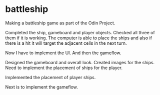 # battleship
Making a battleship game as part of the Odin Project.

Completed the ship, gameboard and player objects.
Checked all three of them if it is working.
The computer is able to place the ships and also if there is a hit it will target the adjacent cells in the next turn.

Now I have to implement the UI. And then the gameflow.

Designed the gameboard and overall look. Created images for the ships.
Need to implement the placement of ships for the player.

Implemented the placement of player ships.

Next is to implement the gameflow.